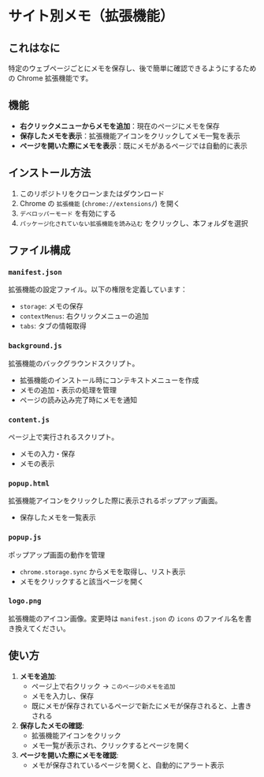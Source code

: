 # サイト別メモ（拡張機能）

## これはなに

特定のウェブページごとにメモを保存し、後で簡単に確認できるようにするための Chrome 拡張機能です。

## 機能

- **右クリックメニューからメモを追加**：現在のページにメモを保存
- **保存したメモを表示**：拡張機能アイコンをクリックしてメモ一覧を表示
- **ページを開いた際にメモを表示**：既にメモがあるページでは自動的に表示

## インストール方法

1. このリポジトリをクローンまたはダウンロード
2. Chrome の `拡張機能` (`chrome://extensions/`) を開く
3. `デベロッパーモード` を有効にする
4. `パッケージ化されていない拡張機能を読み込む` をクリックし、本フォルダを選択

## ファイル構成

### `manifest.json`

拡張機能の設定ファイル。以下の権限を定義しています：

- `storage`: メモの保存
- `contextMenus`: 右クリックメニューの追加
- `tabs`: タブの情報取得

### `background.js`

拡張機能のバックグラウンドスクリプト。

- 拡張機能のインストール時にコンテキストメニューを作成
- メモの追加・表示の処理を管理
- ページの読み込み完了時にメモを通知

### `content.js`

ページ上で実行されるスクリプト。

- メモの入力・保存
- メモの表示

### `popup.html`

拡張機能アイコンをクリックした際に表示されるポップアップ画面。

- 保存したメモを一覧表示

### `popup.js`

ポップアップ画面の動作を管理

- `chrome.storage.sync` からメモを取得し、リスト表示
- メモをクリックすると該当ページを開く

### `logo.png`

拡張機能のアイコン画像。変更時は `manifest.json` の `icons` のファイル名を書き換えてください。

## 使い方

1. **メモを追加**:
   - ページ上で右クリック → `このページのメモを追加`
   - メモを入力し、保存
   - 既にメモが保存されているページで新たにメモが保存されると、上書きされる
2. **保存したメモの確認**:
   - 拡張機能アイコンをクリック
   - メモ一覧が表示され、クリックするとページを開く
3. **ページを開いた際にメモを確認**:
   - メモが保存されているページを開くと、自動的にアラート表示
